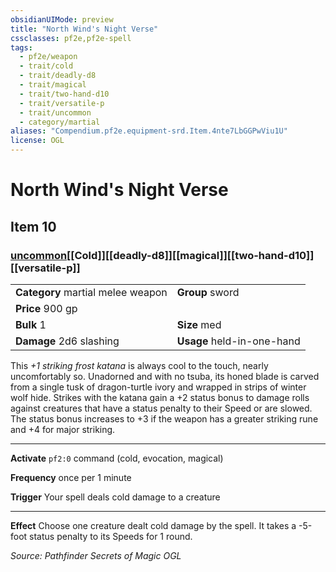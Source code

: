 ```yaml
---
obsidianUIMode: preview
title: "North Wind's Night Verse"
cssclasses: pf2e,pf2e-spell
tags:
  - pf2e/weapon
  - trait/cold
  - trait/deadly-d8
  - trait/magical
  - trait/two-hand-d10
  - trait/versatile-p
  - trait/uncommon
  - category/martial
aliases: "Compendium.pf2e.equipment-srd.Item.4nte7LbGGPwViu1U"
license: OGL
---
```

# North Wind's Night Verse
## Item 10
### [uncommon](uncommon "Uncommon Rarity Trait")[[Cold]][[deadly-d8]][[magical]][[two-hand-d10]][[versatile-p]]

|  |  |
| -- | -- |
| **Category** martial melee weapon | **Group** sword |
| **Price** 900 gp |  |
| **Bulk** 1 | **Size** med |
| **Damage** 2d6 slashing  | **Usage** held-in-one-hand |



This _+1 striking frost katana_ is always cool to the touch, nearly uncomfortably so. Unadorned and with no tsuba, its honed blade is carved from a single tusk of dragon-turtle ivory and wrapped in strips of winter wolf hide. Strikes with the katana gain a +2 status bonus to damage rolls against creatures that have a status penalty to their Speed or are slowed. The status bonus increases to +3 if the weapon has a greater striking rune and +4 for major striking.

* * *

**Activate** `pf2:0` command (cold, evocation, magical)

**Frequency** once per 1 minute

**Trigger** Your spell deals cold damage to a creature

* * *

**Effect** Choose one creature dealt cold damage by the spell. It takes a -5-foot status penalty to its Speeds for 1 round.

*Source: Pathfinder Secrets of Magic*
*OGL*
